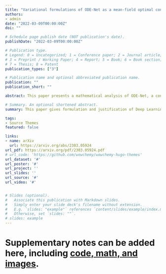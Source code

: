 ```yaml
---
title: "Variational formulations of ODE-Net as a mean-field optimal control problem and existence results"
authors:
- admin
date: "2022-03-09T00:00:00Z"
doi: ""

# Schedule page publish date (NOT publication's date).
publishDate: "2022-03-09T00:00:00Z"

# Publication type.
# Legend: 0 = Uncategorized; 1 = Conference paper; 2 = Journal article;
# 3 = Preprint / Working Paper; 4 = Report; 5 = Book; 6 = Book section;
# 7 = Thesis; 8 = Patent
publication_types: ["3"]

# Publication name and optional abbreviated publication name.
publication: ""
publication_short: ""

abstract: This paper presents a mathematical analysis of ODE-Net, a continuum model of deep neural networks (DNNs). In recent years, Machine Learning researchers have introduced ideas of replacing the deep structure of DNNs with ODEs as a continuum limit. These studies regard the "learning" of ODE-Net as the minimization of a "loss" constrained by a parametric ODE. Although the existence of a minimizer for this minimization problem needs to be assumed, only a few studies have investigated its existence analytically in detail. In the present paper, the existence of a minimizer is discussed based on a formulation of ODE-Net as a measure-theoretic mean-field optimal control problem. The existence result is proved when a neural network, which describes a vector field of ODE-Net, is linear with respect to learnable parameters. The proof employs the measure-theoretic formulation combined with the direct method of Calculus of Variations. Secondly, an idealized minimization problem is proposed to remove the above linearity assumption. Such a problem is inspired by a kinetic regularization associated with the Benamou--Brenier formula and universal approximation theorems for neural networks. The proofs of these existence results use variational methods, differential equations, and mean-field optimal control theory. They will stand for a new analytic way to investigate the learning process of deep neural networks.

# Summary. An optional shortened abstract.
summary: This paper gives formulation and justification of Deep Learning from the continuous view point.

tags:
- Source Themes
featured: false

links:
- name: arXiv
  url: https://arxiv.org/abs/2303.05924
url_pdf: https://arxiv.org/pdf/2303.05924.pdf
# url_code: 'https://github.com/wowchemy/wowchemy-hugo-themes'
url_dataset: '#'
url_poster: '#'
url_project: ''
url_slides: ''
url_source: '#'
url_video: '#'


# Slides (optional).
#   Associate this publication with Markdown slides.
#   Simply enter your slide deck's filename without extension.
#   E.g. `slides: "example"` references `content/slides/example/index.md`.
#   Otherwise, set `slides: ""`.
# slides: example
---
```


# Supplementary notes can be added here, including [code, math, and images](https://wowchemy.com/docs/writing-markdown-latex/).
